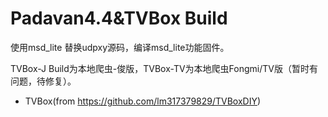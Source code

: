 # Padavan4.4&TVBox Build

使用msd_lite 替换udpxy源码，编译msd_lite功能固件。

TVBox-J Build为本地爬虫-俊版，TVBox-TV为本地爬虫Fongmi/TV版（暂时有问题，待修复）。

- TVBox(from https://github.com/lm317379829/TVBoxDIY)
